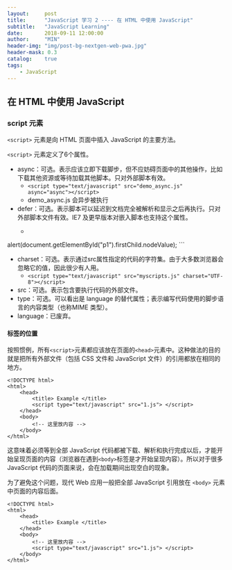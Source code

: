 ```yaml
---
layout:     post
title:      "JavaScript 学习 2 ---- 在 HTML 中使用 JavaScript"
subtitle:   "JavaScript Learning"
date:       2018-09-11 12:00:00
author:     "MIN"
header-img: "img/post-bg-nextgen-web-pwa.jpg"
header-mask: 0.3
catalog:    true
tags:
    - JavaScript
---
```



## 在 HTML 中使用 JavaScript

### script 元素

```<script>``` 元素是向 HTML 页面中插入 JavaScript 的主要方法。

```<script>``` 元素定义了6个属性。

* async：可选。表示应该立即下载脚步，但不应妨碍页面中的其他操作，比如下载其他资源或等待加载其他脚本。只对外部脚本有效。
	* ```<script type="text/javascript" src="demo_async.js" async="async"></script>```
	* demo_async.js 会异步被执行
* defer：可选。表示脚本可以延迟到文档完全被解析和显示之后再执行。只对外部脚本文件有效。IE7 及更早版本对嵌入脚本也支持这个属性。
	* ```<script type="text/javascript" defer="defer">
alert(document.getElementById("p1").firstChild.nodeValue);
</script>```
* charset：可选。表示通过src属性指定的代码的字符集。由于大多数浏览器会忽略它的值，因此很少有人用。
	* ```<script type="text/javascript" src="myscripts.js" charset="UTF-8"></script>```
* src：可选。表示包含要执行代码的外部文件。
* type：可选。可以看出是 language 的替代属性；表示编写代码使用的脚步语言的内容类型（也称MIME 类型）。
* language：已废弃。

#### 标签的位置

按照惯例，所有```<script>```元素都应该放在页面的```<head>```元素中。这种做法的目的就是把所有外部文件（包括 CSS 文件和 JavaScript 文件）的引用都放在相同的地方。

```
<!DOCTYPE html>
<html>
	<head>
		<title> Example </title>
		<script type="text/javascript" src="1.js"> </script>
	</head>
	<body>
		<!-- 这里放内容 -->
	</body>
</html>
```

这意味着必须等到全部 JavaScript 代码都被下载、解析和执行完成以后，才能开始呈现页面的内容（浏览器在遇到```<body>```标签是才开始呈现内容）。所以对于很多 JavaScript 代码的页面来说，会在加载期间出现空白的现象。

为了避免这个问题，现代 Web 应用一般把全部 JavaScript 引用放在 ```<body>``` 元素中页面的内容后面。

```
<!DOCTYPE html>
<html>
	<head>
		<title> Example </title>
	</head>
	<body>
		<!-- 这里放内容 -->
		<script type="text/javascript" src="1.js"> </script>
	</body>
</html>
```



